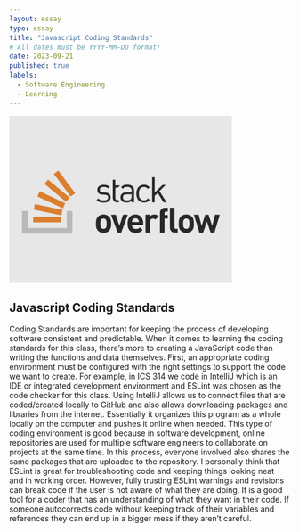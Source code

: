 ```yaml
---
layout: essay
type: essay
title: "Javascript Coding Standards"
# All dates must be YYYY-MM-DD format!
date: 2023-09-21
published: true
labels:
  - Software Engineering
  - Learning
---
```


<img width="400px" class="rounded float-start pe-4" src="../img/stackoverflowpicture.png">

## Javascript Coding Standards

  Coding Standards are important for keeping the process of developing software consistent and predictable. When it comes to learning the coding standards for this class, there’s more to creating a JavaScript code than writing the functions and data themselves. First, an appropriate coding environment must be configured with the right settings to support the code we want to create. For example, in ICS 314 we code in IntelliJ which is an IDE or integrated development environment and ESLint was chosen as the code checker for this class. Using IntelliJ allows us to connect files that are coded/created locally to GitHub and also allows downloading packages and libraries from the internet. Essentially it organizes this program as a whole locally on the computer and pushes it online when needed. This type of coding environment is good because in software development, online repositories are used for multiple software engineers to collaborate on projects at the same time. In this process, everyone involved also shares the same packages that are uploaded to the repository.
	I personally think that ESLint is great for troubleshooting code and keeping things looking neat and in working order. However, fully trusting ESLint warnings and revisions can break code if the user is not aware of what they are doing. It is a good tool for a coder that has an understanding of what they want in their code. If someone autocorrects code without keeping track of their variables and references they can end up in a bigger mess if they aren’t careful.  
